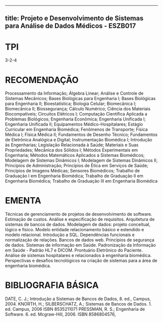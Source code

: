 
---
title: Projeto e Desenvolvimento de Sistemas para Análise de Dados Médicos - ESZB017 
---

# TPI

3-2-4

# RECOMENDAÇÃO

Processamento da Informação; Álgebra Linear; Análise e Controle de Sistemas Mecânicos; Bases Biológicas para Engenharia I; Bases Biológicas para Engenharia II; Bioestatística; Biologia Celular; Biomecânica I; Biomecânica II; Biossegurança; Cálculo Numérico; Ciência dos Materiais Biocompatíveis; Circuitos Elétricos I; Computação Científica Aplicada a Problemas Biológicos; Engenharia Econômica; Engenharia Unificada I; Engenharia Unificada II; Equipamentos Médico-Hospitalares; Estágio Curricular em Engenharia Biomédica; Fenômenos de Transporte; Física Médica I; Física Médica II; Fundamentos de Desenho Técnico; Fundamentos de Eletrônica Analógica e Digital; Instrumentação Biomédica I; Introdução às Engenharias; Legislação Relacionada à Saúde; Materiais e Suas Propriedades; Mecânica dos Sólidos I; Métodos Experimentais em Engenharia; Métodos Matemáticos Aplicados a Sistemas Biomédicos; Modelagem de Sistemas Dinâmicos I; Modelagem de Sistemas Dinâmicos II; Princípios de Administração; Princípios de Ética em Serviços de Saúde; Princípios de Imagens Médicas; Sensores Biomédicos; Trabalho de Graduação I em Engenharia Biomédica; Trabalho de Graduação II em Engenharia Biomédica; Trabalho de Graduação III em Engenharia Biomédica

# EMENTA

Técnicas de gerenciamento de projetos de desenvolvimento de software. Estimação de custos. Análise e especificação de requisitos. Arquitetura de sistemas de bancos de dados. Modelagem de dados: projeto conceitual, lógico e físico. Modelo entidade relacionamento básico e estendido e modelo relacional. Introdução a SQL. Dependências funcionais e normalização de relações. Bancos de dados web. Princípios de segurança de dados. Sistemas de informação em Saúde. Padronização da Informação em Saúde - Padrão HL7 e DICOM. Prontuário Eletrônico do Paciente. Análise de sistemas hospitalares e relacionados à engenharia biomédica. Perspectivas e desafios tecnológicos na criação de sistemas para a área de engenharia biomédica.

# BIBLIOGRAFIA BÁSICA

DATE, C. J.; Introdução a Sistemas de Bancos de Dados, 8. ed., Campus, 2004.
KNORTH, H.; SILBERSCHATZ, A.; Sistemas de Bancos de Dados. 1. ed. Campus, 2006 ISBN 8535211071
PRESSMAN, R. S.; Engenharia de Software. 6. ed. Mcgraw-Hill, 2006. ISBN 8586804576,
        